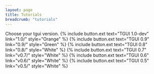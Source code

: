 ```yaml
---
layout: page
title: Tutorials
breadcrumb: "tutorials"
---
```

Choose your tgui version.
{% include button.ext text="TGUI 1.0-dev" link="1.0/" style="Orange" %}
{% include button.ext text="TGUI 0.9" link="0.9/" style="Green" %}
{% include button.ext text="TGUI 0.8" link="0.8/" style="White" %}
{% include button.ext text="TGUI 0.7" link="v0.7/" style="White" %}
{% include button.ext text="TGUI 0.6" link="v0.6/" style="White" %}
{% include button.ext text="TGUI 0.5" link="v0.5/" style="White" %}
